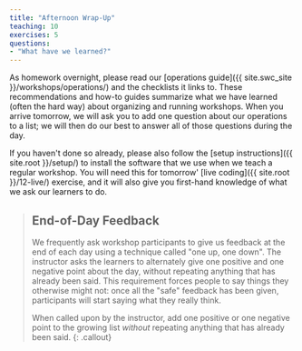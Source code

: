 ```yaml
---
title: "Afternoon Wrap-Up"
teaching: 10
exercises: 5
questions:
- "What have we learned?"
---
```

As homework overnight,
please read our [operations guide]({{ site.swc_site }}/workshops/operations/)
and the checklists it links to.
These recommendations and how-to guides summarize what we have learned
(often the hard way)
about organizing and running workshops.
When you arrive tomorrow,
we will ask you to add one question about our operations to a list;
we will then do our best to answer all of those questions during the day.

If you haven't done so already,
please also follow the [setup instructions]({{ site.root }}/setup/)
to install the software that we use when we teach a regular workshop.
You will need this for tomorrow' [live coding]({{ site.root }}/12-live/) exercise,
and it will also give you first-hand knowledge of what we ask our learners to do.

> ## End-of-Day Feedback
>
> We frequently ask workshop participants to give us feedback at the end
> of each day using a technique called "one up, one down".  The
> instructor asks the learners to alternately give one positive and one
> negative point about the day, without repeating anything that has
> already been said.  This requirement forces people to say things they
> otherwise might not: once all the "safe" feedback has been given,
> participants will start saying what they really think.
>
> When called upon by the instructor, add one positive or one negative
> point to the growing list *without* repeating anything that has
> already been said.
{: .callout}
